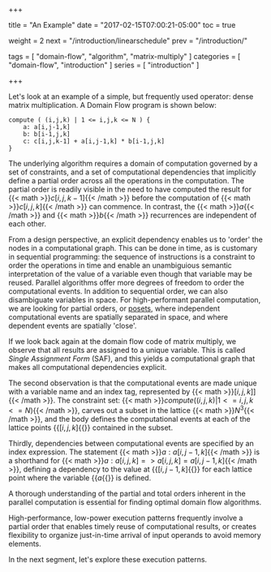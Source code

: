 +++

title = "An Example"
date = "2017-02-15T07:00:21-05:00"
toc = true

weight = 2
next = "/introduction/linearschedule"
prev = "/introduction/"

tags = [ "domain-flow", "algorithm", "matrix-multiply" ]
categories = [ "domain-flow", "introduction" ]
series = [ "introduction" ]

+++

Let's look at an example of a simple, but frequently used operator: dense matrix multiplication. A Domain Flow program is shown below:

```verbatim
compute ( (i,j,k) | 1 <= i,j,k <= N ) {
    a: a[i,j-1,k]
    b: b[i-1,j,k]
    c: c[i,j,k-1] + a[i,j-1,k] * b[i-1,j,k]
} 
```	

The underlying algorithm requires a domain of computation governed by a set of constraints, and a set of
computational dependencies that implicitly define a partial order across all the operations in the computation. 
The partial order is readily visible in the need to have computed the result for 
{{< math >}}$c[i,j,k-1]${{< /math >}} before the computation
of {{< math >}}$c[i,j,k]${{< /math >}} can commence.
In contrast, the {{< math >}}$a${{< /math >}} and {{< math >}}$b${{< /math >}} recurrences are independent of each other.

From a design perspective, an explicit dependency enables us to 'order' the nodes in a computational graph. 
This can be done in time, as is customary in sequential programming: the sequence of
instructions is a constraint to order the operations in time and enable an unambiguious semantic interpretation
of the value of a variable even though that variable may be reused.
Parallel algorithms offer more degrees of freedom to order the computational events. In addition to sequential
order, we can also disambiguate variables in space. For high-performant parallel computation,
we are looking for partial orders, or [posets](https://en.wikipedia.org/wiki/Partially_ordered_set), where independent computational events are spatially separated
in space, and where dependent events are spatially 'close'. 

If we look back again at the domain flow code of matrix multiply, we observe that all results
are assigned to a unique variable. This is called *Single Assignment Form* (SAF), and this yields a
computational graph that makes all computational dependencies explicit.

The second observation is that the computational events are made unique with a 
variable name and an index tag, 
represented by {{< math >}}$[i,j,k]]${{< /math >}}. 
The constraint set: {{< math >}}$compute ( (i,j,k) | 1 <= i,j,k <= N )${{< /math >}}, 
carves out a subset in the lattice {{< math >}}$N^3${{< /math >}}, 
and the body defines the computational events at each of the lattice points 
{{<math>}}$[i,j,k]${{</math>}} contained in the subset.

Thirdly, dependencies between computational events are specified by an index expression.
The statement {{< math >}}$a: a[i,j-1,k]${{< /math >}} is a shorthand for 
{{< math >}}$a: a[i,j,k] => a[i,j,k] = a[i,j-1,k]${{< /math >}},
defining a dependency to the value at {{<math>}}$[i,j-1,k]${{</math>}} for each lattice point 
where the variable {{<math>}}$a${{</math>}} is defined.

A thorough understanding of the partial and total orders inherent in the
parallel computation is essential for finding optimal domain flow algorithms. 

High-performance, low-power execution patterns frequently involve
a partial order that enables timely reuse of computational results,
or creates flexibility to organize just-in-time arrival of input operands 
to avoid memory elements. 

In the next segment, let's explore these execution patterns.

